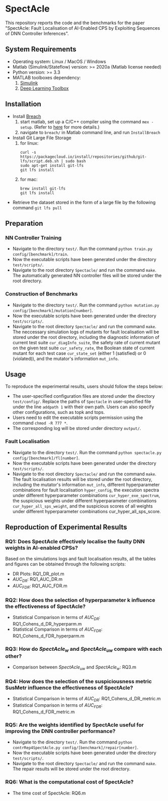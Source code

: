 # SpectAcle

This repository reports the code and the benchmarks for the paper "SpectAcle: Fault Localisation of AI-Enabled CPS by Exploiting Sequences of DNN Controller Inferences".

## System Requirements

- Operating system: Linux / MacOS / Windows
- Matlab (Simulink/Stateflow) version: >= 2020a (Matlab license needed)
- Python version: >= 3.3
- MATLAB toolboxes dependency: 
  1. [Simulink](https://www.mathworks.com/products/simulink.html)
  2. [Deep Learning Toolbox](https://www.mathworks.com/products/deep-learning.html)

## Installation

- Install [Breach](https://github.com/decyphir/breach)
  1. start matlab, set up a C/C++ compiler using the command `mex -setup`. (Refer to [here](https://www.mathworks.com/help/matlab/matlabexternal/changing-default-compiler.html) for more details.)
  2. navigate to `breach/` in Matlab command line, and run `InstallBreach`
- Install Git Large File Storage
  1. for linux:
     ```
     curl -s https://packagecloud.io/install/repositories/github/git-lfs/script.deb.sh | sudo bash
     sudo apt-get install git-lfs
     git lfs install
     ```
  2. for mac:
     ```
     brew install git-lfs
     git lfs install
     ```
- Retrieve the dataset stored in the form of a large file by the following command `git lfs pull`

 ## Preparation

 ### NN Controller Training
 
  - Navigate to the directory `test/`. Run the command `python train.py config/[benchmark]/train`.
  - Now the executable scripts have been generated under the directory `test/scripts/`. 
  - Navigate to the root directory `Spectacle/` and run the command `make`. The automatically generated NN controller files will be stored under the root directory.

 ### Construction of Benchmarks

 - Navigate to the directory `test/`. Run the command `python mutation.py config/[benchmark]/mutation[number]`.
 - Now the executable scripts have been generated under the directory `test/scripts/`. 
 - Navigate to the root directory `Spectacle/` and run the command `make`. The neccessary simulation logs of mutants for fault localisation will be stored under the root directory, including the diagnostic information of current test suite `cur_diagInfo_suite`, the safety rate of current mutant on the given test suite `cur_safety_rate`, the Boolean state of current mutant for each test case `cur_state_set` (either 1 (satisfied) or 0 (violated)), and the mutator's information `mut_info`. 

## Usage

 To reproduce the experimental results, users should follow the steps below:
 
  - The user-specified configuration files are stored under the directory `test/config/`. Replace the paths of `Spectacle` in user-specified file under the line `addpath 1` with their own path. Users can also specify other configurations, such as topk and tops.
  - Users need to edit the executable scripts permission using the command `chmod -R 777 *`.
  - The corresponding log will be stored under directory `output/`.
    
 ### Fault Localisation

 - Navigate to the directory `test/`. Run the command `python spectacle.py config/[benchmark]/fl[number]`.
 - Now the executable scripts have been generated under the directory `test/scripts/`. 
 - Navigate to the root directory `Spectacle/` and run the command `make`. The fault localisation results will be stored under the root directory, including the mutator's information `mut_info`, different hyperparameter combinations for fault localisation `hyper_config`, the execution spectra under different hyperparameter combinations `cur_hyper_exe_spectrum`, the suspicious weights under different hyperparameter combinations `cur_hyper_all_sps_weight`, and the suspicious scores of all weights under different hyperparameter combinations cur_hyper_all_sps_score.  

## Reproduction of Experimental Results

### RQ1: Does SpectAcle effectively localise the faulty DNN weights in AI-enabled CPSs?

Based on the simulations logs and fault localisation results, all the tables and figures can be obtained through the following scripts:
 - DR Plots: RQ1_DR_plot.m 
 - $AUC_{DR}$: RQ1_AUC_DR.m
 - $AUC_{FDR}$: RQ1_AUC_FDR.m

### RQ2: How does the selection of hyperparameter k influence the effectiveness of SpectAcle?

 - Statistical Comparison in terms of $AUC_{DR}$: RQ1_Cohens_d_DR_hyperparm.m
 - Statistical Comparison in terms of $AUC_{FDR}$: RQ1_Cohens_d_FDR_hyperparm.m

### RQ3: How do $SpectAcle_{w}$ and $SpectAcle_{uw}$ compare with each other? 

 - Comparison between $SpectAcle_{uw}$ and $SpectAcle_{w}$: RQ3.m

### RQ4: How does the selection of the suspiciousness metric SusMetr influence the effectiveness of SpectAcle?

 - Statistical Comparison in terms of $AUC_{DR}$: RQ1_Cohens_d_DR_metric.m
 - Statistical Comparison in terms of $AUC_{FDR}$: RQ1_Cohens_d_FDR_metric.m
  
### RQ5: Are the weights identified by SpectAcle useful for improving the DNN controller performance?

 - Navigate to the directory `test/`. Run the command `python contrRep4SpectAcle.py config/[benchmark]/repair[number]`.
 - Now the executable scripts have been generated under the directory `test/scripts/`. 
 - Navigate to the root directory `Spectacle/` and run the command `make`. The repair results will be stored under the root directory.

### RQ6: What is the computational cost of SpectAcle?

 - The time cost of SpectAcle: RQ6.m
